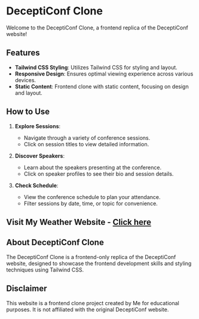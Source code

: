 # DeceptiConf Clone

Welcome to the DeceptiConf Clone, a frontend replica of the DeceptiConf website!

## Features

- **Tailwind CSS Styling**: Utilizes Tailwind CSS for styling and layout.
- **Responsive Design**: Ensures optimal viewing experience across various devices.
- **Static Content**: Frontend clone with static content, focusing on design and layout.

## How to Use

1. **Explore Sessions**:
   - Navigate through a variety of conference sessions.
   - Click on session titles to view detailed information.

2. **Discover Speakers**:
   - Learn about the speakers presenting at the conference.
   - Click on speaker profiles to see their bio and session details.

3. **Check Schedule**:
   - View the conference schedule to plan your attendance.
   - Filter sessions by date, time, or topic for convenience.

## Visit My Weather Website - [Click here](https://aditya10403.github.io/DeceptiConf-Clone/)

## About DeceptiConf Clone

The DeceptiConf Clone is a frontend-only replica of the DeceptiConf website, designed to showcase the frontend development skills and styling techniques using Tailwind CSS.

## Disclaimer

This website is a frontend clone project created by Me for educational purposes. It is not affiliated with the original DeceptiConf website.

